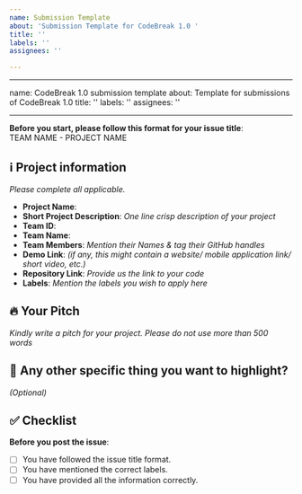 ```yaml
---
name: Submission Template
about: 'Submission Template for CodeBreak 1.0 '
title: ''
labels: ''
assignees: ''

---
```


---
name: CodeBreak 1.0 submission template
about: Template for submissions of CodeBreak 1.0
title: ''
labels: ''
assignees: ''

---

**Before you start, please follow this format for your issue title**:  
TEAM NAME - PROJECT NAME

## ℹ️ Project information
_Please complete all applicable._

- **Project Name**:
- **Short Project Description**: _One line crisp description of your project_
- **Team ID**:
- **Team Name**:
- **Team Members**: _Mention their Names & tag their GitHub handles_
- **Demo Link**: _(if any, this might contain a website/ mobile application link/ short video, etc.)_
- **Repository Link**: _Provide us the link to your code_
- **Labels**: _Mention the labels you wish to apply here_

## 🔥 Your Pitch
_Kindly write a pitch for your project. Please do not use more than 500 words_


## 🔦 Any other specific thing you want to highlight?
_(Optional)_

## ✅ Checklist

**Before you post the issue**:
- [ ] You have followed the issue title format.
- [ ] You have mentioned the correct labels.
- [ ] You have provided all the information correctly.
